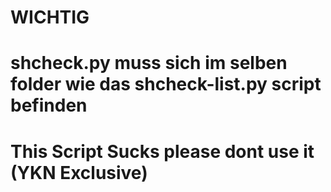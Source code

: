 # WICHTIG
# shcheck.py muss sich im selben folder wie das shcheck-list.py script befinden
# This Script Sucks please dont use it (YKN Exclusive)
